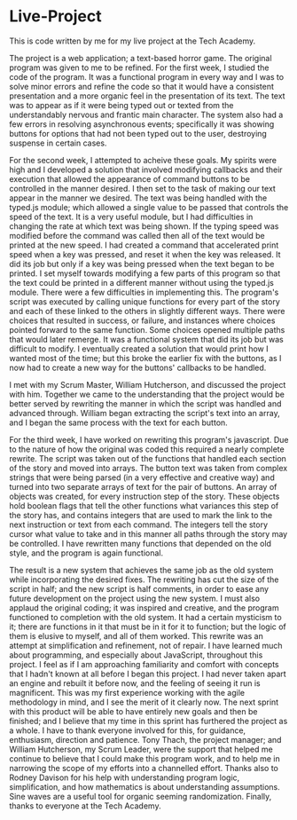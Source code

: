 # Live-Project
This is code written by me for my live project at the Tech Academy. 

The project is a web application; a text-based horror game.
The original program was given to me to be refined.
  For the first week, I studied the code of the program. It was a functional program in every way and I was to solve minor errors and refine the code so that it would have a consistent presentation and a more organic feel in the presentation of its text.
  The text was to appear as if it were being typed out or texted from the understandably nervous and frantic main character.
  The system also had a few errors in resolving asynchronous events; specifically it was showing buttons for options that had not been typed out to the user, destroying suspense in certain cases.
  
  For the second week, I attempted to acheive these goals. My spirits were high and I developed a solution that involved modifying callbacks and their execution that allowed the appearance of command buttons to be controlled in the manner desired.
  I then set to the task of making our text appear in the manner we desired. The text was being handled with the typed.js module; which allowed a single value to be passed that controls the speed of the text. It is a very useful module, but I had difficulties in changing the rate at which text was being shown. If the typing speed was modified before the command was called then all of the text would be printed at the new speed. I had created a command that accelerated print speed when a key was pressed, and reset it when the key was released. It did its job but only if a key was being pressed when the text began to be printed.
  I set myself towards modifying a few parts of this program so that the text could be printed in a different manner without using the typed.js module. There were a few difficulties in implementing this. 
  The program's script was executed by calling unique functions for every part of the story and each of these linked to the others in slightly different ways. There were choices that resulted in success, or failure, and instances where choices pointed forward to the same function. Some choices opened multiple paths that would later remerge. It was a functional system that did its job but was difficult to modify.
  I eventually created a solution that would print how I wanted most of the time; but this broke the earlier fix with the buttons, as I now had to create a new way for the buttons' callbacks to be handled.
  
  I met with my Scrum Master, William Hutcherson, and discussed the project with him. Together we came to the understanding that the project would be better served by rewriting the manner in which the script was handled and advanced through. William began extracting the script's text into an array, and I began the same process with the text for each button.
  
  For the third week, I have worked on rewriting this program's javascript. Due to the nature of how the original was coded this required a nearly complete rewrite. The script was taken out of the functions that handled each section of the story and moved into arrays. The button text was taken from complex strings that were being parsed (in a very effective and creative way) and turned into two separate arrays of text for the pair of buttons. An array of objects was created, for every instruction step of the story. These objects hold boolean flags that tell the other functions what variances this step of the story has, and contains integers that are used to mark the link to the next instruction or text from each command. The integers tell the story cursor what value to take and in this manner all paths through the story may be controlled. I have rewritten many functions that depended on the old style, and the program is again functional.
  
  The result is a new system that achieves the same job as the old system while incorporating the desired fixes.
  The rewriting has cut the size of the script in half; and the new script is half comments, in order to ease any future development on the project using the new system. I must also applaud the original coding; it was inspired and creative, and the program functioned to completion with the old system. It had a certain mysticism to it; there are functions in it that must be in it for it to function; but the logic of them is elusive to myself, and all of them worked. This rewrite was an attempt at simplification and refinement, not of repair. 
  I have learned much about programming, and especially about JavaScript, throughout this project. I feel as if I am approaching familiarity and comfort with concepts that I hadn't known at all before I began this project. I had never taken apart an engine and rebuilt it before now, and the feeling of seeing it run is magnificent.
  This was my first experience working with the agile methodology in mind, and I see the merit of it clearly now. The next sprint with this product will be able to have entirely new goals and then be finished; and I believe that my time in this sprint has furthered the project as a whole. I have to thank everyone involved for this, for guidance, enthusiasm, direction and patience. Tony Thach, the project manager; and William Hutcherson, my Scrum Leader, were the support that helped me continue to believe that I could make this program work, and to help me in narrowing the scope of my efforts into a channelled effort. Thanks also to Rodney Davison for his help with understanding program logic, simplification, and how mathematics is about understanding assumptions. Sine waves are a useful tool for organic seeming randomization. Finally, thanks to everyone at the Tech Academy. 
  
  
